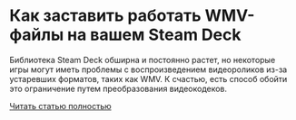 # Как заставить работать WMV-файлы на вашем Steam Deck



Библиотека Steam Deck обширна и постоянно растет, но некоторые игры могут иметь проблемы с воспроизведением видеороликов из-за устаревших форматов, таких как WMV. К счастью, есть способ обойти это ограничение путем преобразования видеокодеков.

[Читать статью полностью](https://xyberbara.com/gaming/kak-zastavit-rabotat-wmv-fayly-na-vashem-steam-deck/)
